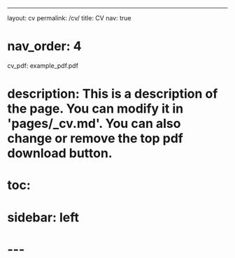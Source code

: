 ---
layout: cv
permalink: /cv/
title: CV
nav: true
# nav_order: 4
cv_pdf: example_pdf.pdf
# description: This is a description of the page. You can modify it in 'pages/_cv.md'. You can also change or remove the top pdf download button.
# toc:
#   sidebar: left
# ---

